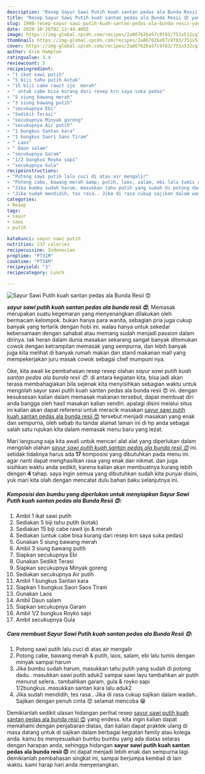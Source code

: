 ```yaml
---
description: "Resep Sayur Sawi Putih kuah santan pedas ala Bunda Resii 😍 yang Menggugah Selera"
title: "Resep Sayur Sawi Putih kuah santan pedas ala Bunda Resii 😍 yang Menggugah Selera"
slug: 1980-resep-sayur-sawi-putih-kuah-santan-pedas-ala-bunda-resii-yang-menggugah-selera
date: 2020-10-26T02:13:44.409Z
image: https://img-global.cpcdn.com/recipes/2a86762ba57c9f83/751x532cq70/sayur-sawi-putih-kuah-santan-pedas-ala-bunda-resii-😍-foto-resep-utama.jpg
thumbnail: https://img-global.cpcdn.com/recipes/2a86762ba57c9f83/751x532cq70/sayur-sawi-putih-kuah-santan-pedas-ala-bunda-resii-😍-foto-resep-utama.jpg
cover: https://img-global.cpcdn.com/recipes/2a86762ba57c9f83/751x532cq70/sayur-sawi-putih-kuah-santan-pedas-ala-bunda-resii-😍-foto-resep-utama.jpg
author: Erik Hampton
ratingvalue: 3.4
reviewcount: 5
recipeingredient:
- "1 ikat sawi putih"
- "5 biji tahu putih kotak"
- "15 biji cabe rawit ijo  merah"
- " untuk cabe bisa kurang dari resep krn saya suka pedas"
- "5 siung bawang merah"
- "3 siung bawang putih"
- "secukupnya Ebi"
- "Sedikit Terasi"
- "secukupnya Minyak goreng"
- "secukupnya Air putih"
- "1 bungkus Santan kara"
- "1 bungkus Saori Saos Tiram"
- " Laos"
- " Daun salam"
- "secukupnya Garam"
- "1/2 bungkus Royko sapi"
- "secukupnya Gula"
recipeinstructions:
- "Potong sawi putih lalu cuci di atas air mengalir"
- "Potong cabe, bawang merah &amp; putih, laos, salam, ebi lalu tumis dengan minyak sampai harum"
- "Jika bumbu sudah harum, masukkan tahu putih yang sudah di potong dadu.. masukkan sawi putih aduk2 sampai sawi layu tambahkan air putih menurut selera.. tambahkan garam, gula &amp; royko sapi 1/2bungkus..masukkan santan kara lalu aduk2"
- "Jika sudah mendidih, tes rasa.. Jika di rasa cukup sajikan dalam wadah.. Sajikan dengan penuh cinta 😍 selamat mencoba 😁"
categories:
- Resep
tags:
- sayur
- sawi
- putih

katakunci: sayur sawi putih 
nutrition: 237 calories
recipecuisine: Indonesian
preptime: "PT31M"
cooktime: "PT38M"
recipeyield: "3"
recipecategory: Lunch

---
```



![Sayur Sawi Putih kuah santan pedas ala Bunda Resii 😍](https://img-global.cpcdn.com/recipes/2a86762ba57c9f83/751x532cq70/sayur-sawi-putih-kuah-santan-pedas-ala-bunda-resii-😍-foto-resep-utama.jpg)

<b><i>sayur sawi putih kuah santan pedas ala bunda resii 😍</i></b>, Memasak merupakan suatu kegemaran yang menyenangkan dilakukan oleh bermacam kelompok. bukan hanya para wanita, sebagian pria juga cukup banyak yang tertarik dengan hobi ini. walau hanya untuk sekedar kebersamaan dengan sahabat atau memang sudah menjadi passion dalam dirinya. tak heran dalam dunia masakan sekarang sangat banyak ditemukan cowok dengan ketrampilan memasak yang sempurna, dan lebih banyak juga kita melihat di banyak rumah makan dan stand makanan mall yang mempekerjakan juru masak cowok sebagai chef mumpuni nya.

Oke, kita awali ke pembahasan resep resep olahan <i>sayur sawi putih kuah santan pedas ala bunda resii 😍</i>. di antara kegiatan kita, bisa jadi akan terasa membahagiakan bila sejenak kita menyisihkan sebagian waktu untuk mengolah sayur sawi putih kuah santan pedas ala bunda resii 😍 ini. dengan kesuksesan kalian dalam memasak makanan tersebut, dapat membuat diri anda bangga oleh hasil masakan kalian sendiri. apalagi disini melalui situs ini kalian akan dapat referensi untuk meracik masakan <u>sayur sawi putih kuah santan pedas ala bunda resii 😍</u> tersebut menjadi masakan yang enak dan sempurna, oleh sebab itu tandai alamat laman ini di hp anda sebagai salah satu rujukan kita dalam memasak menu baru yang lezat.




Mari langsung saja kita awali untuk mencari alat alat yang diperlukan dalam mengolah olahan <u><i>sayur sawi putih kuah santan pedas ala bunda resii 😍</i></u> ini. setidak tidaknya harus ada <b>17</b> komposisi yang dibutuhkan pada menu ini. agar nanti dapat menghasilkan rasa yang enak dan nikmat. dan juga sisihkan waktu anda sedikit, karena kalian akan membuatnya kurang lebih dengan <b>4</b> tahap. saya ingin semua yang dibutuhkan sudah kita punyai disini, yuk mari kita olah dengan mencatat dulu bahan baku selanjutnya ini.

<!--inarticleads1-->

##### Komposisi dan bumbu yang diperlukan untuk menyiapkan Sayur Sawi Putih kuah santan pedas ala Bunda Resii 😍:

1. Ambil 1 ikat sawi putih
1. Sediakan 5 biji tahu putih (kotak)
1. Sediakan 15 biji cabe rawit ijo &amp; merah
1. Sediakan  (untuk cabe bisa kurang dari resep krn saya suka pedas)
1. Gunakan 5 siung bawang merah
1. Ambil 3 siung bawang putih
1. Siapkan secukupnya Ebi
1. Gunakan Sedikit Terasi
1. Siapkan secukupnya Minyak goreng
1. Sediakan secukupnya Air putih
1. Ambil 1 bungkus Santan kara
1. Siapkan 1 bungkus Saori Saos Tiram
1. Gunakan  Laos
1. Ambil  Daun salam
1. Siapkan secukupnya Garam
1. Ambil 1/2 bungkus Royko sapi
1. Ambil secukupnya Gula




<!--inarticleads2-->

##### Cara membuat Sayur Sawi Putih kuah santan pedas ala Bunda Resii 😍:

1. Potong sawi putih lalu cuci di atas air mengalir
1. Potong cabe, bawang merah &amp; putih, laos, salam, ebi lalu tumis dengan minyak sampai harum
1. Jika bumbu sudah harum, masukkan tahu putih yang sudah di potong dadu.. masukkan sawi putih aduk2 sampai sawi layu tambahkan air putih menurut selera.. tambahkan garam, gula &amp; royko sapi 1/2bungkus..masukkan santan kara lalu aduk2
1. Jika sudah mendidih, tes rasa.. Jika di rasa cukup sajikan dalam wadah.. Sajikan dengan penuh cinta 😍 selamat mencoba 😁




Demikianlah sedikit ulasan hidangan perihal resep <u>sayur sawi putih kuah santan pedas ala bunda resii 😍</u> yang endess. kita ingin kalian dapat memahami dengan penjabaran diatas, dan kalian dapat praktek ulang di masa datang untuk di sajikan dalam berbagai kegiatan family atau kolega anda. kamu bs menyesuaikan bumbu bumbu yang ada diatas selaras dengan harapan anda, sehingga hidangan <b>sayur sawi putih kuah santan pedas ala bunda resii 😍</b> ini dapat menjadi lebih enak dan sempurna lagi. demikianlah pembahasan singkat ini, sampai berjumpa kembali di lain waktu. kami harap hari anda menyenangkan.
